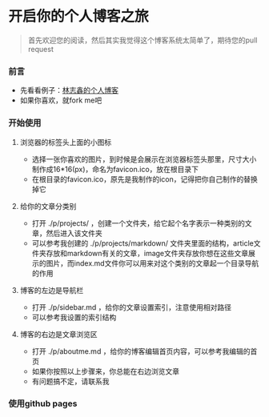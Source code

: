 # 开启你的个人博客之旅

> 首先欢迎您的阅读，然后其实我觉得这个博客系统太简单了，期待您的pull request

### 前言

- 先看看例子：[林志鑫的个人博客](https://amenrun.github.io/blog/)
- 如果你喜欢，就fork me吧

### 开始使用

1. 浏览器的标签头上面的小图标
   - 选择一张你喜欢的图片，到时候是会展示在浏览器标签头那里，尺寸大小制作成16*16(px)，命名为favicon.ico，放在根目录下
   - 在根目录的favicon.ico，原先是我制作的icon，记得把你自己制作的替换掉它

2. 给你的文章分类别
   - 打开 ./p/projects/ ，创建一个文件夹，给它起个名字表示一种类别的文章，然后进入该文件夹
   - 可以参考我创建的 ./p/projects/markdown/ 文件夹里面的结构，article文件夹存放和markdown有关的文章，image文件夹存放你想在这些文章展示的图片，而index.md文件你可以用来对这个类别的文章起一个目录导航的作用

3. 博客的左边是导航栏
   - 打开 ./p/sidebar.md ，给你的文章设置索引，注意使用相对路径
   - 可以参考我设置的索引结构

4. 博客的右边是文章浏览区
   - 打开 ./p/aboutme.md ，给你的博客编辑首页内容，可以参考我编辑的首页
   - 如果你按照以上步骤来，你总能在右边浏览文章
   - 有问题搞不定，请联系我

### 使用github pages
